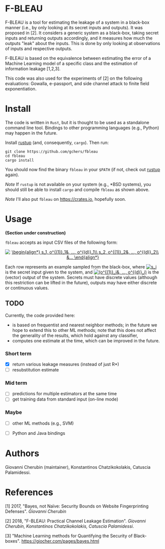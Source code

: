# F-BLEAU

F-BLEAU is a tool for estimating the leakage of a system in a black-box manner
(i.e., by only looking at its secret inputs and outputs). It was proposed in [2].
It considers a generic system as a black-box, taking secret inputs and returning
outputs accordingly, and it measures how much the outputs "leak" about the
inputs. This is done by only looking at observations of inputs and
respective outputs.

F-BLEAU is based on the equivalence between estimating the error of a Machine
Learning model of a specific class and the estimation of information leakage
[1,2,3].

This code was also used for the experiments of [2] on the following
evaluations: Gowalla, e-passport, and side channel attack to finite field
exponentiation.

# Install

The code is written in `Rust`, but it is thought to be used as a
standalone command line tool.
Bindings to other programming languages (e.g., Python) may happen in the
future.

Install [rustup](https://rustup.rs) (and, consequently, `cargo`).
Then run:

```
git clone https://github.com/gchers/fbleau
cd fbleau
cargo install
```

You should now find the binary `fbleau` in your `$PATH` (if not,
check out [rustup](https://rustup.rs) again).

*Note* If `rustup` is not available on your system (e.g., \*BSD systems),
you should still be able to install `cargo` and compile `fbleau`
as shown above.

*Note* I'll also put `fbleau` on https://crates.io, hopefully soon.

# Usage

**(Section under construction)**

`fbleau` accepts as input CSV files of the following form:

<p align="center">
  <a href="https://www.codecogs.com/eqnedit.php?latex=\begin{align*}&space;s_1,&space;o^{(1)}_1&,&space;...,&space;o^{(d)}_1\\&space;s_2,&space;o^{(1)}_2&,&space;...,&space;o^{(d)}_2\\&space;&...&space;\end{align*}" target="_blank"><img src="https://latex.codecogs.com/png.latex?\begin{align*}&space;s_1,&space;o^{(1)}_1&,&space;...,&space;o^{(d)}_1\\&space;s_2,&space;o^{(1)}_2&,&space;...,&space;o^{(d)}_2\\&space;&...&space;\end{align*}" title="\begin{align*} s_1, o^{(1)}_1&, ..., o^{(d)}_1\\ s_2, o^{(1)}_2&, ..., o^{(d)}_2\\ &... \end{align*}" /></a>
</p>

Each row represents an example sampled from the black-box,
where <a href="https://www.codecogs.com/eqnedit.php?latex=\inline&space;s_i" target="_blank"><img src="https://latex.codecogs.com/png.latex?\inline&space;s_i" title="s_i" /></a>
is the secret input given to the system, and
<a href="https://www.codecogs.com/eqnedit.php?latex=\inline&space;(o^{(1)}_i&,&space;...,&space;o^{(d)}_i)" target="_blank"><img src="https://latex.codecogs.com/png.latex?\inline&space;(o^{(1)}_i&,&space;...,&space;o^{(d)}_i)" title="(o^{(1)}_i&, ..., o^{(d)}_i)" /></a>
is the (vector) output of the system.
Secrets must have discrete values (although this restriction can be
lifted in the future), outputs may have either discrete or continuous
values.

## TODO

Currently, the code provided here:
- is based on frequentist and nearest neighbor methods; in the future we hope
  to extend this to other ML methods; note that this does not affect the
  generality of the results, which hold against any classifier,
- computes one estimate at the time, which can be improved in the future.

### Short term

- [x] return various leakage measures (instead of just R*)
- [ ] resubstitution estimate

### Mid term

- [ ] predictions for multiple estimators at the same time
- [ ] get training data from standard input (on-line mode)

### Maybe

- [ ] other ML methods (e.g., SVM)
- [ ] Python and Java bindings


# Authors

Giovanni Cherubin (maintainer), Konstantinos Chatzikokolakis, Catuscia Palamidessi.

# References

[1] 2017, "Bayes, not Naïve: Security Bounds on Website Fingerprinting Defenses". _Giovanni Cherubin_

[2] 2018, "F-BLEAU: Practical Channel Leakage Estimation". _Giovanni Cherubin, Konstantinos Chatzikokolakis, Catuscia Palamidessi_.

[3] "Machine Learning methods for Quantifying the Security of Black-boxes". https://giocher.com/pages/bayes.html

